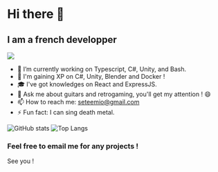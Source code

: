 # Hi there 👋

## I am a french developper

[<img src = "https://github.com/AnthonyDeplanque/anthonyDeplanque/blob/main/linkedin.png?raw=true">](https://www.linkedin.com/in/anthony-deplanque/)


- 🌱 I’m currently working on Typescript, C#, Unity, and Bash.
- 📖 I'm gaining XP on C#, Unity, Blender and Docker !
- 🎓 I've got knowledges on React and ExpressJS. 
- 💬 Ask me about guitars and retrogaming, you'll get my attention ! 😄
- 📫 How to reach me: seteemio@gmail.com
- ⚡ Fun fact: I can sing death metal.



![GitHub stats](https://github-readme-stats.vercel.app/api?username=anthonyDeplanque&show_icons=true&theme=tokyonight)    ![Top Langs](https://github-readme-stats.vercel.app/api/top-langs/?username=anthonyDeplanque&theme=tokyonight)

### Feel free to email me for any projects !

See you !
